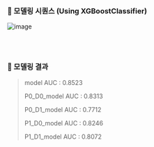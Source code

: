 ### 📌 모델링 시퀀스 (Using XGBoostClassifier)
![image](https://github.com/user-attachments/assets/61e1f7f2-8b5b-4ade-a382-48ec4f2b8020)

<br/><br/>

### 📌 모델링 결과

> model AUC : 0.8523 
> 
> P0_D0_model AUC : 0.8313
> 
> P0_D1_model AUC : 0.7712
> 
> P1_D0_model AUC : 0.8246
> 
> P1_D1_model AUC : 0.8072
